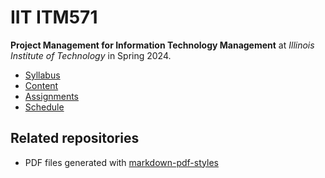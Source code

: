 # IIT ITM571

**Project Management for Information Technology Management** at
*Illinois Institute of Technology* in
Spring 2024.

- [Syllabus](https://github.com/hendraanggrian/IIT-ITM571/blob/assets/syllabus.docx)
- [Content](https://github.com/hendraanggrian/IIT-ITM571/tree/assets/)
- [Assignments](assignments/)
- [Schedule](.ical/)

## Related repositories

- PDF files generated with [markdown-pdf-styles](https://github.com/hendraanggrian/markdown-pdf-styles/)
